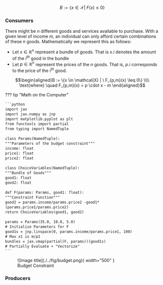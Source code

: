  $$B := \{x \in \mathcal{X} | \ F(x) \leq 0\}$$

### **Consumers**
There might be $n$ different goods and services available to purchase. With a given level of income $m$, an individual can only afford certain combinations of these $n$ goods. Mathematically we represent this as follows:
- Let $x \in \mathbb{R}^n$ represent a bundle of goods. That is $x.i$ denotes the amount of the $i^{th}$ good in the bundle 
- Let $p \in \mathbb{R}^n$ represent the prices of the $n$ goods. That is, $p.i$ corresponds to the price of the $i^{th}$ good. 

$$\begin{aligned}B := \{x \in \mathcal{X} | \ F_{p,m}(x) \leq 0\} \\\\
\text{where} \quad F_{p,m}(x) = p \cdot x - m \end{aligned}$$

??? tip "Math on the Computer"

    ```python 
    import jax
    import jax.numpy as jnp 
    import matplotlib.pyplot as plt
    from functools import partial 
    from typing import NamedTuple 

    class Params(NamedTuple):
    """Parameters of the budget constraint"""
    income: float 
    price1: float 
    price2: float 

    class ChoiceVariables(NamedTuple):
    """Bundle of Goods"""
    good1: float 
    good2: float 

    def F(params: Params, good1: float): 
    """Constraint Function"""
    good2 = params.income/params.price2 -good1*(params.price1/params.price2)
    return ChoiceVariables(good1, good2)

    params = Params(35.0, 10.0, 5.0)                                      # Initialize Parameters for F         
    good1s = jnp.linspace(0, params.income/params.price1, 100)            # Max x1 is m/p1
    bundles = jax.vmap(partial(F, params))(good1s)                        # Partially Evaluate + "Vectorize"
    ```

<figure markdown>
  ![Image title](./../fig/budget.png){ width="500" }
  <figcaption>Budget Constraint</figcaption>
</figure>


### **Producers**

